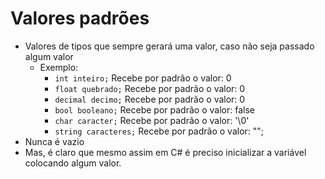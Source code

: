 # Valores padrões
- Valores de tipos que sempre gerará uma valor, caso não seja passado algum valor
  - Exemplo:
    - `int inteiro;` Recebe por padrão o valor: 0
    - `float quebrado;` Recebe por padrão o valor: 0
    - `decimal decimo;` Recebe por padrão o valor: 0
    - `bool booleano;` Recebe por padrão o valor: false
    - `char caracter;` Recebe por padrão o valor: '\0'
    - `string caracteres;` Recebe por padrão o valor: "";
- Nunca é vazio
- Mas, é claro que mesmo assim em C# é preciso inicializar a variável colocando algum valor.
    